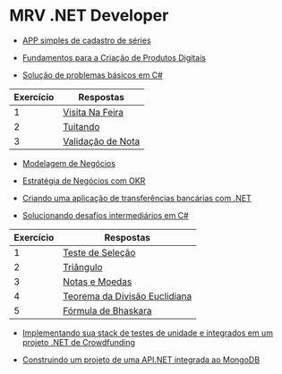 # MRV .NET Developer

- [APP simples de cadastro de séries](https://github.com/JefersonMelo/07-DIO/tree/master/01-MRV/01-Cadastro-Series)

- [Fundamentos para a Criação de Produtos Digitais](https://github.com/JefersonMelo/07-DIO/tree/master/01-MRV/04-Fundamentos%20para%20a%20Cria%C3%A7%C3%A3o%20de%20Produtos%20Digitais)

- [Solução de problemas básicos em C#](https://github.com/JefersonMelo/07-DIO/tree/master/01-MRV/02-Solucao_Problemas_Basicos_CSharp)

Exercício | Respostas
--------- | ------
1 | [Visita Na Feira](https://github.com/JefersonMelo/07-DIO/blob/master/01-MRV/02-Solucao_Problemas_Basicos_CSharp/01-Visita_Na_Feira)
2 | [Tuitando](https://github.com/JefersonMelo/07-DIO/blob/master/01-MRV/02-Solucao_Problemas_Basicos_CSharp/02-Tuitando)
3 | [Validação de Nota](https://github.com/JefersonMelo/07-DIO/blob/master/01-MRV/02-Solucao_Problemas_Basicos_CSharp/03-Validacao_Nota)

- [Modelagem de Negócios](https://github.com/JefersonMelo/07-DIO/tree/master/01-MRV/05-Modelagem%20de%20Neg%C3%B3cios)

- [Estratégia de Negócios com OKR](https://github.com/JefersonMelo/07-DIO/tree/master/01-MRV/06-Estrat%C3%A9gia%20de%20Neg%C3%B3cios%20com%20OKR)

- [Criando uma aplicação de transferências bancárias com .NET](https://github.com/JefersonMelo/07-DIO/tree/master/01-MRV/03-AppBanco)

- [Solucionando desafios intermediários em C#](https://github.com/JefersonMelo/07-DIO/tree/master/01-MRV/07-Solucionando_Desafios_Intermediarios)

Exercício | Respostas
--------- | ------
1         | [Teste de Seleção](https://github.com/JefersonMelo/07-DIO/tree/master/01-MRV/07-Solucionando_Desafios_Intermediarios/01-Teste_Selecao)
2         | [Triângulo](https://github.com/JefersonMelo/07-DIO/tree/master/01-MRV/07-Solucionando_Desafios_Intermediarios/02-Triangulo)
3         | [Notas e Moedas](https://github.com/JefersonMelo/07-DIO/tree/master/01-MRV/07-Solucionando_Desafios_Intermediarios/03-Notas_Moedas)
4         | [Teorema da Divisão Euclidiana](https://github.com/JefersonMelo/07-DIO/tree/master/01-MRV/07-Solucionando_Desafios_Intermediarios/04-Teorema_Divisao_Euclidiana)
5         | [Fórmula de Bhaskara](https://github.com/JefersonMelo/07-DIO/tree/master/01-MRV/07-Solucionando_Desafios_Intermediarios/05-Formula_De_Bhaskara)

- [Implementando sua stack de testes de unidade e integrados em um projeto .NET de Crowdfunding](https://github.com/JefersonMelo/07-DIO/tree/master/02-LocalizaLabs/01-Projetos_Entregues/05-Implementando_Stack_De_Testes_.NET)

- [Construindo um projeto de uma API.NET integrada ao MongoDB](https://github.com/JefersonMelo/07-DIO/tree/master/02-LocalizaLabs/04-Construindo_Com_MongoDB)
